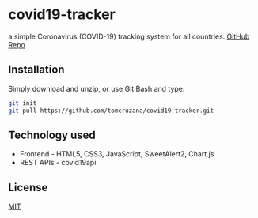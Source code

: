 # covid19-tracker

a simple Coronavirus (COVID-19) tracking system for all countries.
[GitHub Repo](https://github.com/tomcruzana/covid19-tracker)

## Installation

Simply download and unzip, or use Git Bash and type:

```bash
git init
git pull https://github.com/tomcruzana/covid19-tracker.git
```

## Technology used

- Frontend - HTML5, CSS3, JavaScript, SweetAlert2, Chart.js
- REST APIs - covid19api

## License

[MIT](https://choosealicense.com/licenses/mit/)
